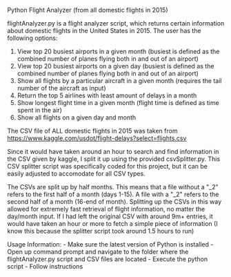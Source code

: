Python Flight Analyzer (from all domestic flights in 2015)

flightAnalyzer.py is a flight analyzer script, which returns certain information about domestic flights in the United States in 2015. The user has the following options:

1) View top 20 busiest airports in a given month (busiest is defined as the combined number of planes flying both in and out of an airport)
2) View top 20 busiest airports on a given day (busiest is defined as the combined number of planes flying both in and out of an airport)
3) Show all flights by a particular aircraft in a given month (requires the tail number of the aircraft as input)
4) Return the top 5 airlines with least amount of delays in a month
5) Show longest flight time in a given month (flight time is defined as time spent in the air)
6) Show all flights on a given day and month

The CSV file of ALL domestic flights in 2015 was taken from https://www.kaggle.com/usdot/flight-delays?select=flights.csv

Since it would have taken around an hour to search and find information in the CSV given by kaggle, I split it up using the provided csvSplitter.py. This CSV splitter script was specifically coded for this project, but it can be easily adjusted to accomodate for all CSV types.

The CSVs are split up by half months. This means that a file without a "_2" refers to the first half of a month (days 1-15). A file with a "_2" refers to the second half of a month (16-end of month). Splitting up the CSVs in this way allowed for extremely fast retrieval of flight information, no matter the day/month input. If I had left the original CSV with around 9m+ entries, it would have taken an hour or more to fetch a simple piece of information (I know this because the splitter script took around 1.5 hours to run)

Usage Information:
    - Make sure the latest version of Python is installed
    - Open up command prompt and navigate to the folder where the flightAnalyzer.py script and CSV files are located
    - Execute the python script
    - Follow instructions
